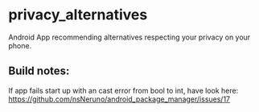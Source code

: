# privacy_alternatives

Android App recommending alternatives respecting your privacy on your phone.

## Build notes:

If app fails start up with an cast error from bool to int, have look here: https://github.com/nsNeruno/android_package_manager/issues/17